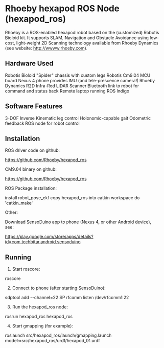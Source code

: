 Rhoeby hexapod ROS Node (hexapod_ros)
=====================================

Rhoeby is a ROS-enabled hexapod robot based on the (customized) Robotis 
Bioloid kit. It supports SLAM, Navigation and Obstacle Avoidance using 
low-cost, light-weight 2D Scanning technology available from Rhoeby 
Dynamics (see website: http://wwww.rhoeby.com).

Hardware Used
-------------

Robotis Bioloid "Spider" chassis with custom legs
Robotis Cm9.04 MCU board
Nexus 4 phone provides IMU (and tele-prescence camera!)
Rhoeby Dynamics R2D Infra-Red LiDAR Scanner
Bluetooth link to robot for command and status back
Remote laptop running ROS Indigo

Software Features
-----------------

3-DOF Inverse Kinematic leg control
Holonomic-capable gait
Odometric feedback
ROS node for robot control

Installation
------------

ROS driver code on github:

  https://github.com/Rhoeby/hexapod_ros

CM9.04 binary on github:

  https://github.com/Rhoeby/hexapod_ros

ROS Package installation:

  install robot_pose_ekf
  copy hexapod_ros into catkin workspace
  do 'catkin_make'

Other:

Download SensoDuino app to phone (Nexus 4, or other Android device), see:

  https://play.google.com/store/apps/details?id=com.techbitar.android.sensoduino

Running
-------

1. Start roscore:
  
  roscore

2. Connect to phone (after starting SensoDuino):

  sdptool add --channel=22 SP
  rfcomm listen /dev/rfcomm1 22

3. Run the hexapod_ros node:

  rosrun hexapod_ros hexapod_ros

4. Start gmapping (for example):

  roslaunch src/hexapod_ros/launch/gmapping.launch model:=src/hexapod_ros/urdf/hexapod_01.urdf 
